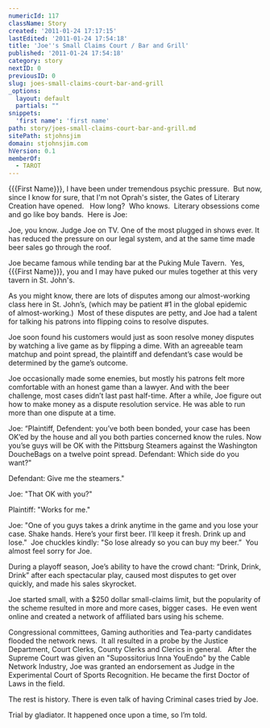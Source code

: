 ```yaml
---
numericId: 117
className: Story
created: '2011-01-24 17:17:15'
lastEdited: '2011-01-24 17:54:18'
title: 'Joe''s Small Claims Court / Bar and Grill'
published: '2011-01-24 17:54:18'
category: story
nextID: 0
previousID: 0
slug: joes-small-claims-court-bar-and-grill
_options:
  layout: default
  partials: ""
snippets:
  'first name': 'first name'
path: story/joes-small-claims-court-bar-and-grill.md
sitePath: stjohnsjim
domain: stjohnsjim.com
hVersion: 0.1
memberOf:
  - TAROT
---
```

{{{First Name}}}, I have been under tremendous psychic pressure. &nbsp;But now, since I know for sure, that I'm not Oprah's sister, the Gates of Literary Creation have opened. &nbsp; How long? &nbsp;Who knows. &nbsp;Literary obsessions come and go like boy bands. &nbsp;Here is Joe:

Joe, you know. Judge Joe on TV. One of the most plugged in shows ever. It has reduced the pressure on our legal system, and at the same time made beer sales go through the roof.

Joe became famous while tending bar at the Puking Mule Tavern. &nbsp;Yes, {{{First Name}}}, you and I may have puked our mules together at this very tavern in St. John's.

As you might know, there are lots of disputes among our almost-working class here in St. John&rsquo;s, (which may be patient #1 in the global epidemic of&nbsp;almost-working.) &nbsp;Most of these disputes are petty, and Joe had a talent for talking his patrons into flipping coins to resolve disputes.

Joe soon found his customers would just as soon resolve money disputes by watching a live game as by flipping a dime. With an agreeable team matchup and point spread, the plaintiff and defendant&rsquo;s case would be determined by the game&rsquo;s outcome.

Joe occasionally made some enemies, but mostly his patrons felt more comfortable with an honest game than a lawyer. And with the beer challenge, most cases didn&rsquo;t last past half-time. After a while, Joe figure out how to make money as a dispute resolution service. He was able to run more than one dispute at a time.

Joe: &ldquo;Plaintiff, Defendent: you&rsquo;ve both been bonded, your case has been OK&rsquo;ed by the house and all you both parties concerned know the rules. Now you&rsquo;se guys will be OK with the Pittsburg Steamers against the Washington DoucheBags on a twelve point spread. Defendant: Which side do you want?&quot;

Defendant: Give me the steamers.&quot;

Joe: &quot;That OK with you?&quot;

Plaintiff: &quot;Works for me.&quot;

Joe: &quot;One of you guys takes a drink anytime in the game and you lose your case. Shake hands. Here&rsquo;s your first beer. I&rsquo;ll keep it fresh. Drink up and lose.&quot; &nbsp;Joe chuckles kindly: &quot;So lose already so you can buy my beer.&rdquo; &nbsp;You almost feel sorry for Joe.

During a playoff season, Joe&rsquo;s ability to have the crowd chant: &ldquo;Drink, Drink, Drink&rdquo; after each spectacular play, caused most disputes to get over quickly, and made his sales skyrocket.

Joe started small, with a $250 dollar small-claims limit, but the popularity of the scheme resulted in more and more cases, bigger cases. &nbsp;He even went online and created a network of affiliated bars using his scheme.

Congressional committees, Gaming authorities and Tea-party candidates flooded the network news. &nbsp;It all resulted in a probe by the Justice Department, Court Clerks, County Clerks and Clerics in general. &nbsp; After the Supreme Court was given an &quot;Supossitorius Inna YouEndo&quot; by the Cable Network Industry, Joe was granted an endorsement as Judge in the Experimental Court of Sports Recognition. He became the first Doctor of Laws in the field.

The rest is history. There is even talk of having Criminal cases tried by Joe.

Trial by gladiator. It happened once upon a time, so I&rsquo;m told.  
&nbsp;


